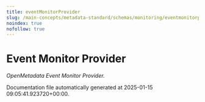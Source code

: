 ```yaml
---
title: eventMonitorProvider
slug: /main-concepts/metadata-standard/schemas/monitoring/eventmonitorprovider
noindex: true
nofollow: true
---
```


# Event Monitor Provider

*OpenMetadata Event Monitor Provider.*



Documentation file automatically generated at 2025-01-15 09:05:41.923720+00:00.
